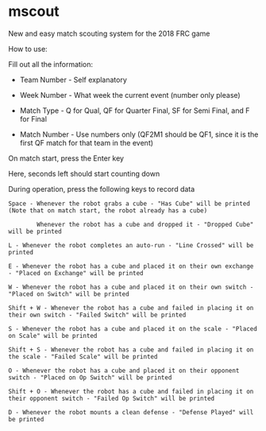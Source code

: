 # mscout
New and easy match scouting system for the 2018 FRC game

How to use:

Fill out all the information:
 
 - Team Number  - Self explanatory
 
 - Week Number  - What week the current event (number only please)
 
 - Match Type   - Q for Qual, QF for Quarter Final, SF for Semi Final, and F for Final
 
 - Match Number - Use numbers only (QF2M1 should be QF1, since it is the first QF match for that team in the event)


On match start, press the Enter key

Here, seconds left should start counting down

During operation, press the following keys to record data

    Space - Whenever the robot grabs a cube - "Has Cube" will be printed (Note that on match start, the robot already has a cube)

            Whenever the robot has a cube and dropped it - "Dropped Cube" will be printed

    L - Whenever the robot completes an auto-run - "Line Crossed" will be printed

    E - Whenever the robot has a cube and placed it on their own exchange - "Placed on Exchange" will be printed

    W - Whenever the robot has a cube and placed it on their own switch - "Placed on Switch" will be printed

    Shift + W - Whenever the robot has a cube and failed in placing it on their own switch - "Failed Switch" will be printed

    S - Whenever the robot has a cube and placed it on the scale - "Placed on Scale" will be printed

    Shift + S - Whenever the robot has a cube and failed in placing it on the scale - "Failed Scale" will be printed

    O - Whenever the robot has a cube and placed it on their opponent switch - "Placed on Op Switch" will be printed

    Shift + O - Whenever the robot has a cube and failed in placing it on their opponent switch - "Failed Op Switch" will be printed

    D - Whenever the robot mounts a clean defense - "Defense Played" will be printed
